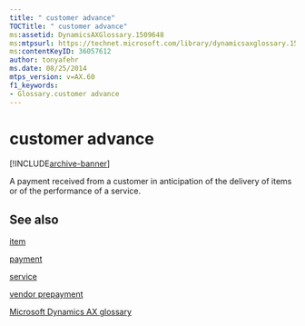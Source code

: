 ```yaml
---
title: " customer advance"
TOCTitle: " customer advance"
ms:assetid: DynamicsAXGlossary.1509648
ms:mtpsurl: https://technet.microsoft.com/library/dynamicsaxglossary.1509648(v=AX.60)
ms:contentKeyID: 36057612
author: tonyafehr
ms.date: 08/25/2014
mtps_version: v=AX.60
f1_keywords:
- Glossary.customer advance
---
```


# customer advance


[!INCLUDE[archive-banner](includes/archive-banner.md)]

A payment received from a customer in anticipation of the delivery of items or of the performance of a service.

## See also

[item](item.md)

[payment](payment.md)

[service](service.md)

[vendor prepayment](vendor-prepayment.md)

[Microsoft Dynamics AX glossary](glossary/microsoft-dynamics-ax-glossary.md)

  


